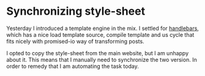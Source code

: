 # Synchronizing style-sheet

Yesterday I introduced a template engine in the mix. I settled for
[handlebars][], which has a nice load template source, compile template and us
cycle that fits nicely with promised-io way of transforming posts.

I opted to copy the style-sheet from the main website, but I am unhappy about it.
This means that I manually need to synchronize the two version. In order to
remedy that I am automating the task today.

[handlebars]: https://www.npmjs.com/package/handlebars
